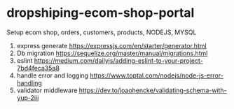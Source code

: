 # dropshiping-ecom-shop-portal
Setup ecom shop, orders, customers, products, NODEJS, MYSQL
1. express generate https://expressjs.com/en/starter/generator.html
1. Db migration https://sequelize.org/master/manual/migrations.html
2. eslint https://medium.com/dailyjs/adding-eslint-to-your-project-7bd4feca35a8
2. handle error and logging https://www.toptal.com/nodejs/node-js-error-handling
3. validator middleware https://dev.to/joaohencke/validating-schema-with-yup-2iii
